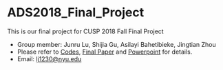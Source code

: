 # ADS2018_Final_Project
This is our final project for CUSP 2018 Fall Final Project

- Group member: Junru Lu, Shijia Gu, Asilayi Bahetibieke, Jingtian Zhou
- Please refer to [Codes](https://github.com/LuJunru/ADS2018_Final_Project/blob/master/ADS_Final_Project.ipynb), [Final Paper](https://github.com/LuJunru/ADS2018_Final_Project/blob/master/ADS_Final_Project_Paper.pdf) and [Powerpoint](https://github.com/LuJunru/ADS2018_Final_Project/blob/master/ADS_Final_Project.pptx) for details.
- Email: lj1230@nyu.edu
